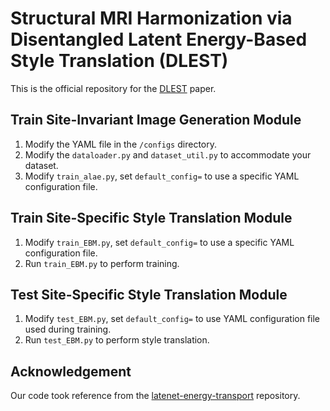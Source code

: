 # Structural MRI Harmonization via Disentangled Latent Energy-Based Style Translation (DLEST)
This is the official repository for the [DLEST](https://doi.org/10.1007/978-3-031-45673-2_1) paper.

## Train Site-Invariant Image Generation Module
1. Modify the YAML file in the ```/configs``` directory.
2. Modify the ```dataloader.py``` and ```dataset_util.py``` to accommodate your dataset.
3. Modify ```train_alae.py```, set ```default_config=``` to use a specific YAML configuration file.

## Train Site-Specific Style Translation Module
1. Modify ```train_EBM.py```, set ```default_config=``` to use a specific YAML configuration file.
2. Run ```train_EBM.py``` to perform training.

## Test Site-Specific Style Translation Module
1. Modify ```test_EBM.py```, set ```default_config=``` to use YAML configuration file used during training.
2. Run ```test_EBM.py``` to perform style translation.


## Acknowledgement
Our code took reference from the [latenet-energy-transport](https://github.com/YangNaruto/latent-energy-transport) repository.

